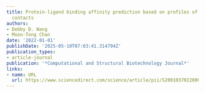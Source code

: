 ```yaml
---
title: Protein-ligand binding affinity prediction based on profiles of intermolecular
  contacts
authors:
- Debby D. Wang
- Moon-Tong Chan
date: '2022-01-01'
publishDate: '2025-05-10T07:03:41.314794Z'
publication_types:
- article-journal
publication: '*Computational and Structural Biotechnology Journal*'
links:
- name: URL
  url: https://www.sciencedirect.com/science/article/pii/S2001037022000411
---
```

